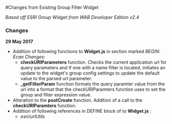 #Changes from Existing Group Filter Widget

*Based off ESRI Group Widget from WAB Developer Edition v2.4*  



### Changes

**29 May 2017**     


- Addition of following functions to **Widget.js** in section marked *BEGIN: Ecan Changes*:  
    -  **checkURIParameters** function.  Checks the current application url for query parameters and if one with a name filter is located, initiates an update to the widget's group config settings to update the default value to the parsed url parameter.
    -  **\_getFilterParam** function formats the query paramter value from the url into a format that the checkURIParamters function uses to set the group and filter expression value.
- Alteration to the **postCreate** function.  Addition of a call to the **checkURIParamters** function.
- Addition of following references in DEFINE block of to **Widget.js** :
	- *esri/urlUtils*
